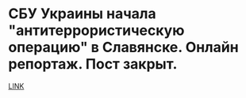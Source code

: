 # СБУ Украины начала "антитеррористическую операцию" в Славянске. Онлайн репортаж. Пост закрыт.



[LINK](https://varlamov.ru/1047495.html)